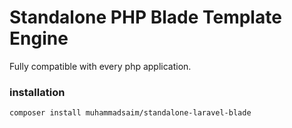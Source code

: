 # Standalone PHP Blade Template Engine

Fully compatible with every php application.

### installation
```shell
composer install muhammadsaim/standalone-laravel-blade
```

